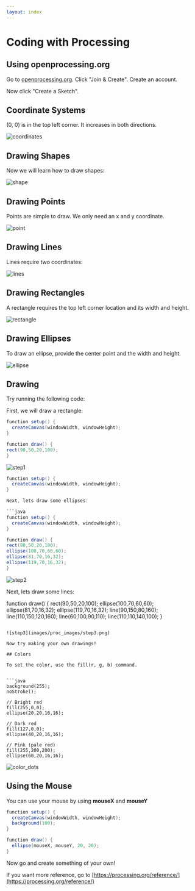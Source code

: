 ```yaml
---
layout: index
---
```


# Coding with Processing

## Using openprocessing.org

Go to [openprocessing.org](openprocessing.org). Click "Join & Create". Create an account.  

Now click "Create a Sketch".

## Coordinate Systems  

(0, 0) is in the top left corner. It increases in both directions.

![coordinates](images/proc_images/coordinates.png)

## Drawing Shapes  

Now we will learn how to draw shapes:  

![shape](images/proc_images/shapes.png)

## Drawing Points  

Points are simple to draw. We only need an x and y coordinate.

![point](images/proc_images/point.png)

## Drawing Lines  
Lines require two coordinates:  

![lines](images/proc_images/line.png)  

## Drawing Rectangles  

A rectangle requires the top left corner location and its width and height.

![rectangle](images/proc_images/rectangle.png)

## Drawing Ellipses  

To draw an ellipse, provide the center point and the width and height.

![ellipse](images/proc_images/ellipse.png)

## Drawing 

Try running the following code: 

First, we will draw a rectangle:  

```java
function setup() {
  createCanvas(windowWidth, windowHeight);
} 

function draw() {
rect(90,50,20,100);
}
```  

![step1](images/proc_images/step1.png)

```java
function setup() {
  createCanvas(windowWidth, windowHeight);
} 

Next, lets draw some ellipses:  

```java
function setup() {
  createCanvas(windowWidth, windowHeight);
} 

function draw() {
rect(90,50,20,100);
ellipse(100,70,60,60);
ellipse(81,70,16,32); 
ellipse(119,70,16,32); 
}
```

![step2](images/proc_images/step2.png)

Next, lets draw some lines:  

function draw() {
rect(90,50,20,100);
ellipse(100,70,60,60);
ellipse(81,70,16,32); 
ellipse(119,70,16,32); 
line(90,150,80,160);
line(110,150,120,160);
line(60,100,90,110);
line(110,110,140,100);
}
```

![step3](images/proc_images/step3.png)

Now try making your own drawings!

## Colors  

To set the color, use the fill(r, g, b) command.


```java
background(255);  
noStroke(); 

// Bright red
fill(255,0,0);
ellipse(20,20,16,16);

// Dark red
fill(127,0,0);
ellipse(40,20,16,16);

// Pink (pale red)
fill(255,200,200);
ellipse(60,20,16,16);
```

![color_dots](images/proc_images/color_dots.jpg)  

## Using the Mouse

You can use your mouse by using **mouseX** and **mouseY**

```java
function setup() {
  createCanvas(windowWidth, windowHeight); 
  background(100);
} 

function draw() {
  ellipse(mouseX, mouseY, 20, 20);
}
```

Now go and create something of your own!

If you want more reference, go to [https://processing.org/reference/](https://processing.org/reference/)


